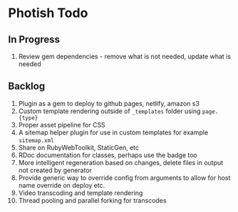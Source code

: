 # Photish Todo

## In Progress

1. Review gem dependencies - remove what is not needed, update what is needed

## Backlog

1. Plugin as a gem to deploy to github pages, netlify, amazon s3
1. Custom template rendering outside of `_templates` folder using `page.{type}`
1. Proper asset pipeline for CSS
1. A sitemap helper plugin for use in custom templates for example
   `sitemap.xml`
1. Share on RubyWebToolkit, StaticGen, etc
1. RDoc documentation for classes, perhaps use the badge too
1. More intelligent regeneration based on changes, delete files in output not
   created by generator
1. Provide generic way to override config from arguments to allow for host name
   override on deploy etc.
1. Video transcoding and template rendering
1. Thread pooling and parallel forking for transcodes
